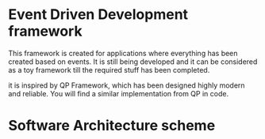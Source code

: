 # Event Driven Development framework

This framework is created for applications where everything has been created based on events. It is still being developed and it can be considered as a toy framework till the required stuff has been completed.

it is inspired by QP Framework, which has been designed highly modern and reliable. You will find a similar implementation from QP in code.

# Software Architecture scheme









